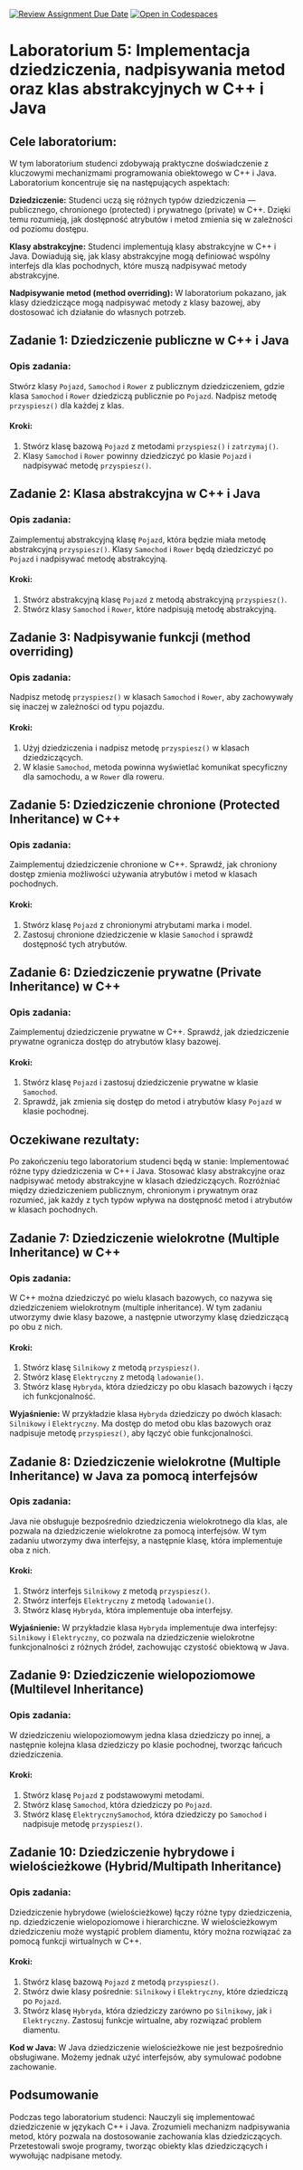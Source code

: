 [![Review Assignment Due Date](https://classroom.github.com/assets/deadline-readme-button-22041afd0340ce965d47ae6ef1cefeee28c7c493a6346c4f15d667ab976d596c.svg)](https://classroom.github.com/a/NC8w3gm-)
[![Open in Codespaces](https://classroom.github.com/assets/launch-codespace-2972f46106e565e64193e422d61a12cf1da4916b45550586e14ef0a7c637dd04.svg)](https://classroom.github.com/open-in-codespaces?assignment_repo_id=16976926)
# **Laboratorium 5: Implementacja dziedziczenia, nadpisywania metod oraz klas abstrakcyjnych w C++ i Java**

## **Cele laboratorium:**
W tym laboratorium studenci zdobywają praktyczne doświadczenie z kluczowymi mechanizmami programowania obiektowego w C++ i Java. 
Laboratorium koncentruje się na następujących aspektach:

**Dziedziczenie:** Studenci uczą się różnych typów dziedziczenia — publicznego, chronionego (protected) i prywatnego (private) w C++. Dzięki temu rozumieją, jak dostępność atrybutów i metod zmienia się w zależności od poziomu dostępu.

**Klasy abstrakcyjne:** Studenci implementują klasy abstrakcyjne w C++ i Java. Dowiadują się, jak klasy abstrakcyjne mogą definiować wspólny interfejs dla klas pochodnych, które muszą nadpisywać metody abstrakcyjne.

**Nadpisywanie metod (method overriding):** W laboratorium pokazano, jak klasy dziedziczące mogą nadpisywać metody z klasy bazowej, aby dostosować ich działanie do własnych potrzeb.

## **Zadanie 1: Dziedziczenie publiczne w C++ i Java**
### **Opis zadania:**
Stwórz klasy `Pojazd`, `Samochod` i `Rower` z publicznym dziedziczeniem, gdzie klasa `Samochod` i `Rower` dziedziczą publicznie po `Pojazd`. Nadpisz metodę `przyspiesz()` dla każdej z klas.

#### **Kroki:**
1. Stwórz klasę bazową `Pojazd` z metodami `przyspiesz()` i `zatrzymaj()`.
2. Klasy `Samochod` i `Rower` powinny dziedziczyć po klasie `Pojazd` i nadpisywać metodę `przyspiesz()`.

## **Zadanie 2: Klasa abstrakcyjna w C++ i Java**
### **Opis zadania:**
Zaimplementuj abstrakcyjną klasę `Pojazd`, która będzie miała metodę abstrakcyjną `przyspiesz()`. Klasy `Samochod` i `Rower` będą dziedziczyć po `Pojazd` i nadpisywać metodę abstrakcyjną.

#### **Kroki:**
1. Stwórz abstrakcyjną klasę `Pojazd` z metodą abstrakcyjną `przyspiesz()`.
2. Stwórz klasy `Samochod` i `Rower`, które nadpisują metodę abstrakcyjną.

## **Zadanie 3: Nadpisywanie funkcji (method overriding)**
### **Opis zadania:**
Nadpisz metodę `przyspiesz()` w klasach `Samochod` i `Rower`, aby zachowywały się inaczej w zależności od typu pojazdu.

#### **Kroki:**
1. Użyj dziedziczenia i nadpisz metodę `przyspiesz()` w klasach dziedziczących.
2. W klasie `Samochod`, metoda powinna wyświetlać komunikat specyficzny dla samochodu, a w `Rower` dla roweru.

## **Zadanie 5: Dziedziczenie chronione (Protected Inheritance) w C++**
### **Opis zadania:**
Zaimplementuj dziedziczenie chronione w C++. Sprawdź, jak chroniony dostęp zmienia możliwości używania atrybutów i metod w klasach pochodnych.

#### **Kroki:**
1. Stwórz klasę `Pojazd` z chronionymi atrybutami marka i model.
2. Zastosuj chronione dziedziczenie w klasie `Samochod` i sprawdź dostępność tych atrybutów.

## **Zadanie 6: Dziedziczenie prywatne (Private Inheritance) w C++**
### **Opis zadania:**
Zaimplementuj dziedziczenie prywatne w C++. Sprawdź, jak dziedziczenie prywatne ogranicza dostęp do atrybutów klasy bazowej.

#### **Kroki:**
1. Stwórz klasę `Pojazd` i zastosuj dziedziczenie prywatne w klasie `Samochod`.
2. Sprawdź, jak zmienia się dostęp do metod i atrybutów klasy `Pojazd` w klasie pochodnej.

## **Oczekiwane rezultaty:**
Po zakończeniu tego laboratorium studenci będą w stanie:
Implementować różne typy dziedziczenia w C++ i Java.
Stosować klasy abstrakcyjne oraz nadpisywać metody abstrakcyjne w klasach dziedziczących.
Rozróżniać między dziedziczeniem publicznym, chronionym i prywatnym oraz rozumieć, jak każdy z tych typów wpływa na dostępność metod i atrybutów w klasach pochodnych.

## **Zadanie 7: Dziedziczenie wielokrotne (Multiple Inheritance) w C++**
### **Opis zadania:**
W C++ można dziedziczyć po wielu klasach bazowych, co nazywa się dziedziczeniem wielokrotnym (multiple inheritance). W tym zadaniu utworzymy dwie klasy bazowe, a następnie utworzymy klasę dziedziczącą po obu z nich.

#### **Kroki:**
1. Stwórz klasę `Silnikowy` z metodą `przyspiesz()`.
2. Stwórz klasę `Elektryczny` z metodą `ladowanie()`.
3. Stwórz klasę `Hybryda`, która dziedziczy po obu klasach bazowych i łączy ich funkcjonalność.
   
**Wyjaśnienie:**
W przykładzie klasa `Hybryda` dziedziczy po dwóch klasach: `Silnikowy` i `Elektryczny`. Ma dostęp do metod obu klas bazowych oraz nadpisuje metodę `przyspiesz()`, aby łączyć obie funkcjonalności.

## **Zadanie 8: Dziedziczenie wielokrotne (Multiple Inheritance) w Java za pomocą interfejsów**
### **Opis zadania:**
Java nie obsługuje bezpośrednio dziedziczenia wielokrotnego dla klas, ale pozwala na dziedziczenie wielokrotne za pomocą interfejsów. W tym zadaniu utworzymy dwa interfejsy, a następnie klasę, która implementuje oba z nich.

#### **Kroki:**
1. Stwórz interfejs `Silnikowy` z metodą `przyspiesz()`.
2. Stwórz interfejs `Elektryczny` z metodą `ladowanie()`.
3. Stwórz klasę `Hybryda`, która implementuje oba interfejsy.

**Wyjaśnienie:**
W przykładzie klasa `Hybryda` implementuje dwa interfejsy: `Silnikowy` i `Elektryczny`, co pozwala na dziedziczenie wielokrotne funkcjonalności z różnych źródeł, zachowując czystość obiektową w Java.

## **Zadanie 9: Dziedziczenie wielopoziomowe (Multilevel Inheritance)**
### **Opis zadania:**
W dziedziczeniu wielopoziomowym jedna klasa dziedziczy po innej, a następnie kolejna klasa dziedziczy po klasie pochodnej, tworząc łańcuch dziedziczenia.

#### **Kroki:**
1. Stwórz klasę `Pojazd` z podstawowymi metodami.
2. Stwórz klasę `Samochod`, która dziedziczy po `Pojazd`.
3. Stwórz klasę `ElektrycznySamochod`, która dziedziczy po `Samochod` i nadpisuje metodę `przyspiesz()`.

## **Zadanie 10: Dziedziczenie hybrydowe i wielościeżkowe (Hybrid/Multipath Inheritance)**
### **Opis zadania:**
Dziedziczenie hybrydowe (wielościeżkowe) łączy różne typy dziedziczenia, np. dziedziczenie wielopoziomowe i hierarchiczne. W wielościeżkowym dziedziczeniu może wystąpić problem diamentu, który można rozwiązać za pomocą funkcji wirtualnych w C++.

#### **Kroki:**
1. Stwórz klasę bazową `Pojazd` z metodą `przyspiesz()`.
2. Stwórz dwie klasy pośrednie: `Silnikowy` i `Elektryczny`, które dziedziczą po `Pojazd`.
3. Stwórz klasę `Hybryda`, która dziedziczy zarówno po `Silnikowy`, jak i `Elektryczny`. Zastosuj funkcje wirtualne, aby rozwiązać problem diamentu.

**Kod w Java:**
W Java dziedziczenie wielościeżkowe nie jest bezpośrednio obsługiwane. Możemy jednak użyć interfejsów, aby symulować podobne zachowanie.

## **Podsumowanie**
Podczas tego laboratorium studenci:
Nauczyli się implementować dziedziczenie w językach C++ i Java.
Zrozumieli mechanizm nadpisywania metod, który pozwala na dostosowanie zachowania klas dziedziczących.
Przetestowali swoje programy, tworząc obiekty klas dziedziczących i wywołując nadpisane metody.
